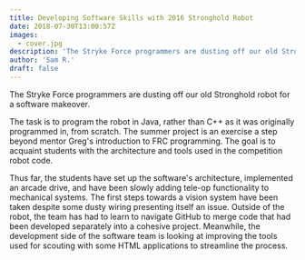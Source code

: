 ```yaml
---
title: Developing Software Skills with 2016 Stronghold Robot
date: 2018-07-30T13:00:57Z
images:
  - cover.jpg
description: 'The Stryke Force programmers are dusting off our old Stronghold robot for a software makeover.'
author: 'Sam R.'
draft: false
---
```


The Stryke Force programmers are dusting off our old Stronghold robot for a software makeover.

<!--more-->

The task is to program the robot in Java, rather than C++ as it was originally programmed in, from scratch. The summer project is an exercise a step beyond mentor Greg's introduction to FRC programming. The goal is to acquaint students with the architecture and tools used in the competition robot code.

Thus far, the students have set up the software's architecture, implemented an arcade drive, and have been slowly adding tele-op functionality to mechanical systems. The first steps towards a vision system have been taken despite some dusty wiring presenting itself an issue. Outside of the robot, the team has had to learn to navigate GitHub to merge code that had been developed separately into a cohesive project. Meanwhile, the development side of the software team is looking at improving the tools used for scouting with some HTML applications to streamline the process.
